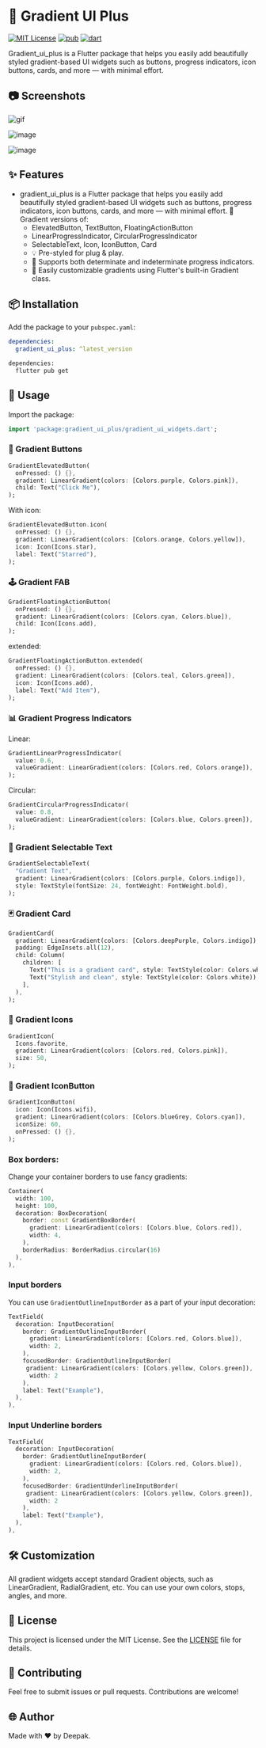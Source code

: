 # 🌈 Gradient UI Plus

[![MIT License](https://img.shields.io/badge/License-MIT-green.svg)](https://pub.dev/packages/gradient_ui_plus)
[![pub](https://img.shields.io/pub/v/gradient_ui_plus)](https://pub.dev/packages/gradient_ui_plus)
[![dart](https://img.shields.io/badge/dart-pure%20dart-success)](https://pub.dev/packages/gradient_ui_plus)

Gradient_ui_plus is a Flutter package that helps you easily add beautifully styled gradient-based UI widgets such as buttons, progress indicators, icon buttons, cards, and more — with minimal effort.

## 📷 Screenshots

![gif](screenshotsgradient_ui_widgets.gif)

![image](screenshots/outline_input_borders.png)

![image](screenshots/box_borders.png)


## ✨ Features

- gradient_ui_plus is a Flutter package that helps you easily add beautifully styled gradient-based UI widgets such as buttons, progress indicators, icon buttons, cards, and more — with minimal effort.
🌟 Gradient versions of:
    - ElevatedButton, TextButton, FloatingActionButton
    - LinearProgressIndicator, CircularProgressIndicator
    - SelectableText, Icon, IconButton, Card
    - 💡 Pre-styled for plug & play.
    - 🎯 Supports both determinate and indeterminate progress indicators.
    - 🎨 Easily customizable gradients using Flutter's built-in Gradient class.

## 📦 Installation

Add the package to your `pubspec.yaml`:

```yaml
dependencies:
  gradient_ui_plus: ^latest_version
```

```sh
dependencies:
  flutter pub get
```


## 🚀 Usage
Import the package:
```dart
import 'package:gradient_ui_plus/gradient_ui_widgets.dart';
```

### 🔘 Gradient Buttons
```dart
GradientElevatedButton(
  onPressed: () {},
  gradient: LinearGradient(colors: [Colors.purple, Colors.pink]),
  child: Text("Click Me"),
);
```

With icon:
```dart
GradientElevatedButton.icon(
  onPressed: () {},
  gradient: LinearGradient(colors: [Colors.orange, Colors.yellow]),
  icon: Icon(Icons.star),
  label: Text("Starred"),
);
```

### 🕹️ Gradient FAB
```dart
GradientFloatingActionButton(
  onPressed: () {},
  gradient: LinearGradient(colors: [Colors.cyan, Colors.blue]),
  child: Icon(Icons.add),
);
```

extended:
```dart
GradientFloatingActionButton.extended(
  onPressed: () {},
  gradient: LinearGradient(colors: [Colors.teal, Colors.green]),
  icon: Icon(Icons.add),
  label: Text("Add Item"),
);
```

### 📊 Gradient Progress Indicators
Linear:
```dart
GradientLinearProgressIndicator(
  value: 0.6,
  valueGradient: LinearGradient(colors: [Colors.red, Colors.orange]),
);
```

Circular:
```dart
GradientCircularProgressIndicator(
  value: 0.8,
  valueGradient: LinearGradient(colors: [Colors.blue, Colors.green]),
);
```

### 📝 Gradient Selectable Text
```dart
GradientSelectableText(
  "Gradient Text",
  gradient: LinearGradient(colors: [Colors.purple, Colors.indigo]),
  style: TextStyle(fontSize: 24, fontWeight: FontWeight.bold),
);
```

### 🃏 Gradient Card
```dart
GradientCard(
  gradient: LinearGradient(colors: [Colors.deepPurple, Colors.indigo]),
  padding: EdgeInsets.all(12),
  child: Column(
    children: [
      Text("This is a gradient card", style: TextStyle(color: Colors.white)),
      Text("Stylish and clean", style: TextStyle(color: Colors.white)),
    ],
  ),
);
```

### 🔆 Gradient Icons
```dart
GradientIcon(
  Icons.favorite,
  gradient: LinearGradient(colors: [Colors.red, Colors.pink]),
  size: 50,
);
```

### 🧲 Gradient IconButton
```dart
GradientIconButton(
  icon: Icon(Icons.wifi),
  gradient: LinearGradient(colors: [Colors.blueGrey, Colors.cyan]),
  iconSize: 60,
  onPressed: () {},
);
```

### Box borders:

Change your container borders to use fancy gradients:
```dart
Container(
  width: 100,
  height: 100,
  decoration: BoxDecoration(
    border: const GradientBoxBorder(
      gradient: LinearGradient(colors: [Colors.blue, Colors.red]),
      width: 4,
    ),
    borderRadius: BorderRadius.circular(16)
  ),
),
```

### Input borders
You can use `GradientOutlineInputBorder` as a part of your input decoration:
```dart
TextField(
  decoration: InputDecoration(
    border: GradientOutlineInputBorder(
      gradient: LinearGradient(colors: [Colors.red, Colors.blue]),
      width: 2,
    ),
    focusedBorder: GradientOutlineInputBorder(
     gradient: LinearGradient(colors: [Colors.yellow, Colors.green]),
      width: 2
    ),
    label: Text("Example"),
  ),
),
```

### Input Underline borders 
```dart
TextField(
  decoration: InputDecoration(
    border: GradientOutlineInputBorder(
      gradient: LinearGradient(colors: [Colors.red, Colors.blue]),
      width: 2,
    ),
    focusedBorder: GradientUnderlineInputBorder(
     gradient: LinearGradient(colors: [Colors.yellow, Colors.green]),
      width: 2
    ),
    label: Text("Example"),
  ),
),
```

## 🛠️ Customization
All gradient widgets accept standard Gradient objects, such as LinearGradient, RadialGradient, etc. You can use your own colors, stops, angles, and more.

## 📄 License
This project is licensed under the MIT License. See the [LICENSE](https://github.com/deepak07082/gradient_ui_plus/blob/main/LICENSE) file for details.

## 💬 Contributing
Feel free to submit issues or pull requests. Contributions are welcome!

## 🌐 Author
Made with ❤️ by Deepak.